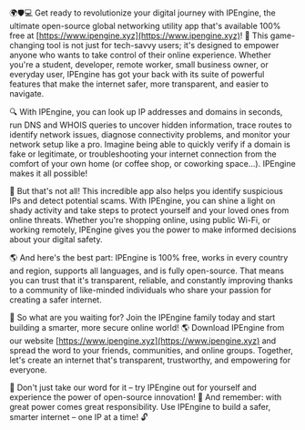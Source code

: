 🌍🛡️💻 Get ready to revolutionize your digital journey with IPEngine, the ultimate open-source global networking utility app that's available 100% free at [https://www.ipengine.xyz](https://www.ipengine.xyz)! 🚀 This game-changing tool is not just for tech-savvy users; it's designed to empower anyone who wants to take control of their online experience. Whether you're a student, developer, remote worker, small business owner, or everyday user, IPEngine has got your back with its suite of powerful features that make the internet safer, more transparent, and easier to navigate.

🔍 With IPEngine, you can look up IP addresses and domains in seconds, run DNS and WHOIS queries to uncover hidden information, trace routes to identify network issues, diagnose connectivity problems, and monitor your network setup like a pro. Imagine being able to quickly verify if a domain is fake or legitimate, or troubleshooting your internet connection from the comfort of your own home (or coffee shop, or coworking space...). IPEngine makes it all possible!

📡 But that's not all! This incredible app also helps you identify suspicious IPs and detect potential scams. With IPEngine, you can shine a light on shady activity and take steps to protect yourself and your loved ones from online threats. Whether you're shopping online, using public Wi-Fi, or working remotely, IPEngine gives you the power to make informed decisions about your digital safety.

🌎 And here's the best part: IPEngine is 100% free, works in every country and region, supports all languages, and is fully open-source. That means you can trust that it's transparent, reliable, and constantly improving thanks to a community of like-minded individuals who share your passion for creating a safer internet.

🌟 So what are you waiting for? Join the IPEngine family today and start building a smarter, more secure online world! 🌎 Download IPEngine from our website [https://www.ipengine.xyz](https://www.ipengine.xyz) and spread the word to your friends, communities, and online groups. Together, let's create an internet that's transparent, trustworthy, and empowering for everyone.

💪 Don't just take our word for it – try IPEngine out for yourself and experience the power of open-source innovation! 🚀 And remember: with great power comes great responsibility. Use IPEngine to build a safer, smarter internet – one IP at a time! 🔓
